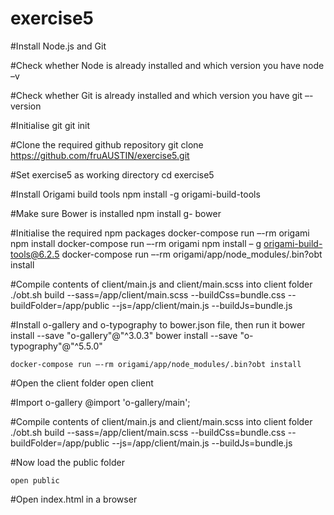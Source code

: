 # exercise5

#Install Node.js and Git

#Check whether Node is already installed and which version you have node –v

#Check whether Git is already installed and which version you have git –-version

#Initialise git 
	git init

#Clone the required github repository 
	git clone https://github.com/fruAUSTIN/exercise5.git

#Set exercise5 as working directory 
	cd exercise5

#Install Origami build tools 
	npm install -g origami-build-tools

#Make sure Bower is installed 
	npm install g- bower

#Initialise the required npm packages 
	docker-compose run –-rm origami npm install 
	docker-compose run –-rm origami npm install – g origami-build-tools@6.2.5 
	docker-compose run –-rm origami/app/node_modules/.bin?obt install

#Compile contents of client/main.js and client/main.scss into client folder 
	./obt.sh build --sass=/app/client/main.scss --buildCss=bundle.css --buildFolder=/app/public --js=/app/client/main.js --buildJs=bundle.js

#Install o-gallery and o-typography to bower.json file, then run it 
	bower install --save "o-gallery"@"^3.0.3" 
	bower install --save "o-typography"@"^5.5.0"

	docker-compose run –-rm origami/app/node_modules/.bin?obt install

#Open the client folder 
	open client

#Import o-gallery 
	@import 'o-gallery/main';

#Compile contents of client/main.js and client/main.scss into client folder 
	./obt.sh build --sass=/app/client/main.scss --buildCss=bundle.css --buildFolder=/app/public --js=/app/client/main.js --buildJs=bundle.js

#Now load the public folder

	open public

#Open index.html in a browser

